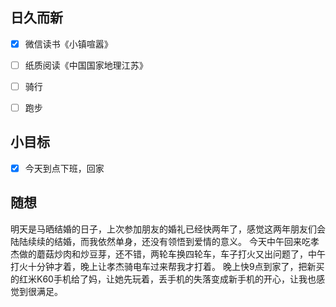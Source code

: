 ## 日久而新
- [x] 微信读书《小镇喧嚣》
- [ ] 纸质阅读《中国国家地理江苏》
- [ ] 骑行
- [ ] 跑步


## 小目标
- [x] 今天到点下班，回家

## 随想
明天是马晒结婚的日子，上次参加朋友的婚礼已经快两年了，感觉这两年朋友们会陆陆续续的结婚，而我依然单身，还没有领悟到爱情的意义。
今天中午回来吃孝杰做的蘑菇炒肉和炒豆芽，还不错，两轮车换四轮车，车子打火又出问题了，中午打火十分钟才着，晚上让孝杰骑电车过来帮我才打着。
晚上快9点到家了，把新买的红米K60手机给了妈，让她先玩着，丢手机的失落变成新手机的开心，让我也感觉到很满足。